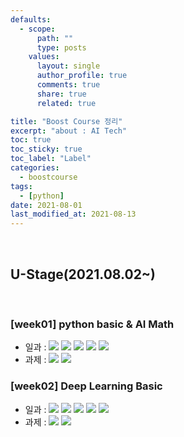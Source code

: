 ```yaml
---
defaults:
  - scope:
      path: ""
      type: posts
    values:
      layout: single
      author_profile: true
      comments: true
      share: true
      related: true

title: "Boost Course 정리"
excerpt: "about : AI Tech"
toc: true
toc_sticky: true
toc_label: "Label"
categories:
  - boostcourse
tags:
  - [python]
date: 2021-08-01
last_modified_at: 2021-08-13
---
```

<br>

## **U-Stage(2021.08.02~)**

<br>

### [week01] python basic & AI Math

  - 일과 : <a href="https://hongsusoo.github.io/daily/BoostCourse_day1"><img src="https://img.shields.io/badge/-Day01-red"/></a> <a href="https://hongsusoo.github.io/daily/BoostCourse_day2"><img src="https://img.shields.io/badge/-Day02-red"/></a> <a href="https://hongsusoo.github.io/daily/BoostCourse_day3"><img src="https://img.shields.io/badge/-Day03-red"/></a> <a href="https://hongsusoo.github.io/daily/BoostCourse_day4"><img src="https://img.shields.io/badge/-Day04-red"/></a> <a href="https://hongsusoo.github.io/daily/BoostCourse_day5"><img src="https://img.shields.io/badge/-Day05-red"/></a> 
  - 과제 : <a href="https://github.com/hongsusoo/boostcourse_assignment/tree/main/1%EC%A3%BC%EC%B0%A8/%ED%95%84%EC%88%98"><img src="https://img.shields.io/badge/-필수과제-orange"/></a> <a href="https://github.com/hongsusoo/boostcourse_assignment/tree/main/1%EC%A3%BC%EC%B0%A8/%EC%84%A0%ED%83%9D"><img src="https://img.shields.io/badge/-선택과제-blue"/></a>

### [week02] Deep Learning Basic
  - 일과 : <a href="https://hongsusoo.github.io/daily/BoostCourse_day6"><img src="https://img.shields.io/badge/-Day06-red"/></a>  <a href="https://hongsusoo.github.io/daily/BoostCourse_day7"><img src="https://img.shields.io/badge/-Day07-red"/></a>  <a href="https://hongsusoo.github.io/daily/BoostCourse_day8"><img src="https://img.shields.io/badge/-Day08-red"/></a>  <a href="https://hongsusoo.github.io/daily/BoostCourse_day9"><img src="https://img.shields.io/badge/-Day09-red"/></a>  <a href="https://hongsusoo.github.io/daily/BoostCourse_day10"><img src="https://img.shields.io/badge/-Day10-red"/></a>  
  - 과제 : <a href="https://github.com/hongsusoo/boostcourse_assignment/tree/main/2%EC%A3%BC%EC%B0%A8/%ED%95%84%EC%88%98"><img src="https://img.shields.io/badge/-필수과제-orange"/></a> <a href="https://github.com/hongsusoo/boostcourse_assignment/tree/main/2%EC%A3%BC%EC%B0%A8/%EC%84%A0%ED%83%9D"><img src="https://img.shields.io/badge/-선택과제-blue"/></a>



<!-- red orange yellow green blue -->
<!-- https://shields.io/ -->
